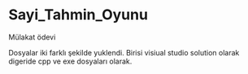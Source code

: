 # Sayi_Tahmin_Oyunu
Mülakat ödevi

Dosyalar iki farklı şekilde yuklendi. Birisi visiual studio solution olarak digeride cpp ve exe dosyaları olarak.
